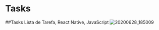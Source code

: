 # Tasks
##Tasks Lista de Tarefa, React Native, JavaScript
![20200628_185009](https://user-images.githubusercontent.com/37047669/86031382-20bf4000-ba0c-11ea-83be-df7159994e6e.gif)
